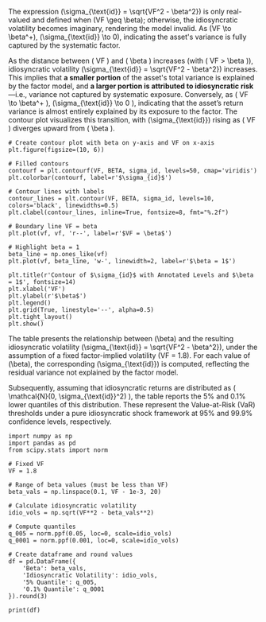The expression \(\sigma_{\text{id}} = \sqrt{VF^2 - \beta^2}\) is only real-valued and defined when \(VF \geq \beta\); otherwise, the idiosyncratic volatility becomes imaginary, rendering the model invalid. As \(VF \to \beta^+\), \(\sigma_{\text{id}} \to 0\), indicating the asset's variance is fully captured by the systematic factor. 

As the distance between \( VF \) and \( \beta \) increases (with \( VF > \beta \)), idiosyncratic volatility \(\sigma_{\text{id}} = \sqrt{VF^2 - \beta^2}\) increases. This implies that **a smaller portion** of the asset's total variance is explained by the factor model, and **a larger portion is attributed to idiosyncratic risk**—i.e., variance not captured by systematic exposure. Conversely, as \( VF \to \beta^+ \), \(\sigma_{\text{id}} \to 0 \), indicating that the asset’s return variance is almost entirely explained by its exposure to the factor. The contour plot visualizes this transition, with \(\sigma_{\text{id}}\) rising as \( VF \) diverges upward from \( \beta \).
```
# Create contour plot with beta on y-axis and VF on x-axis
plt.figure(figsize=(10, 6))

# Filled contours
contourf = plt.contourf(VF, BETA, sigma_id, levels=50, cmap='viridis')
plt.colorbar(contourf, label=r'$\sigma_{id}$')

# Contour lines with labels
contour_lines = plt.contour(VF, BETA, sigma_id, levels=10, colors='black', linewidths=0.5)
plt.clabel(contour_lines, inline=True, fontsize=8, fmt="%.2f")

# Boundary line VF = beta
plt.plot(vf, vf, 'r--', label=r'$VF = \beta$')

# Highlight beta = 1
beta_line = np.ones_like(vf)
plt.plot(vf, beta_line, 'w-', linewidth=2, label=r'$\beta = 1$')

plt.title(r'Contour of $\sigma_{id}$ with Annotated Levels and $\beta = 1$', fontsize=14)
plt.xlabel('VF')
plt.ylabel(r'$\beta$')
plt.legend()
plt.grid(True, linestyle='--', alpha=0.5)
plt.tight_layout()
plt.show()
```
The table presents the relationship between \(\beta\) and the resulting idiosyncratic volatility \(\sigma_{\text{id}} = \sqrt{VF^2 - \beta^2}\), under the assumption of a fixed factor-implied volatility \(VF = 1.8\). For each value of \(\beta\), the corresponding \(\sigma_{\text{id}}\) is computed, reflecting the residual variance not explained by the factor model.

Subsequently, assuming that idiosyncratic returns are distributed as \( \mathcal{N}(0, \sigma_{\text{id}}^2) \), the table reports the 5% and 0.1% lower quantiles of this distribution. These represent the Value-at-Risk (VaR) thresholds under a pure idiosyncratic shock framework at 95% and 99.9% confidence levels, respectively.

```
import numpy as np
import pandas as pd
from scipy.stats import norm

# Fixed VF
VF = 1.8

# Range of beta values (must be less than VF)
beta_vals = np.linspace(0.1, VF - 1e-3, 20)

# Calculate idiosyncratic volatility
idio_vols = np.sqrt(VF**2 - beta_vals**2)

# Compute quantiles
q_005 = norm.ppf(0.05, loc=0, scale=idio_vols)
q_0001 = norm.ppf(0.001, loc=0, scale=idio_vols)

# Create dataframe and round values
df = pd.DataFrame({
    'Beta': beta_vals,
    'Idiosyncratic Volatility': idio_vols,
    '5% Quantile': q_005,
    '0.1% Quantile': q_0001
}).round(3)

print(df)
```
